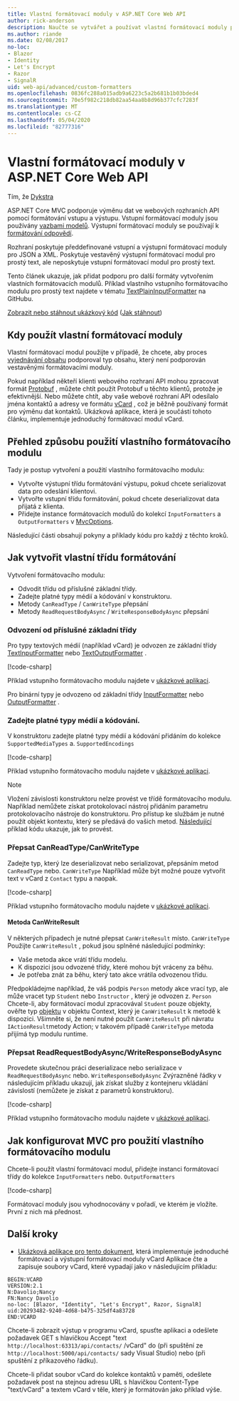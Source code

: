 ```yaml
---
title: Vlastní formátovací moduly v ASP.NET Core Web API
author: rick-anderson
description: Naučte se vytvářet a používat vlastní formátovací moduly pro webová rozhraní API v ASP.NET Core.
ms.author: riande
ms.date: 02/08/2017
no-loc:
- Blazor
- Identity
- Let's Encrypt
- Razor
- SignalR
uid: web-api/advanced/custom-formatters
ms.openlocfilehash: 0836fc288a015adb9a6223c5a2b681b1b03bded4
ms.sourcegitcommit: 70e5f982c218db82aa54aa8b8d96b377cfc7283f
ms.translationtype: MT
ms.contentlocale: cs-CZ
ms.lasthandoff: 05/04/2020
ms.locfileid: "82777316"
---
```

# <a name="custom-formatters-in-aspnet-core-web-api"></a>Vlastní formátovací moduly v ASP.NET Core Web API

Tím, že [Dykstra](https://github.com/tdykstra)

ASP.NET Core MVC podporuje výměnu dat ve webových rozhraních API pomocí formátování vstupu a výstupu. Vstupní formátovací moduly jsou používány [vazbami modelů](xref:mvc/models/model-binding). Výstupní formátovací moduly se používají k [formátování odpovědí](xref:web-api/advanced/formatting).

Rozhraní poskytuje předdefinované vstupní a výstupní formátovací moduly pro JSON a XML. Poskytuje vestavěný výstupní formátovací modul pro prostý text, ale neposkytuje vstupní formátovací modul pro prostý text.

Tento článek ukazuje, jak přidat podporu pro další formáty vytvořením vlastních formátovacích modulů. Příklad vlastního vstupního formátovacího modulu pro prostý text najdete v tématu [TextPlainInputFormatter](https://github.com/aspnet/Entropy/blob/master/samples/Mvc.Formatters/TextPlainInputFormatter.cs) na GitHubu.

[Zobrazit nebo stáhnout ukázkový kód](https://github.com/dotnet/AspNetCore.Docs/tree/master/aspnetcore/web-api/advanced/custom-formatters/sample) ([Jak stáhnout](xref:index#how-to-download-a-sample))

## <a name="when-to-use-custom-formatters"></a>Kdy použít vlastní formátovací moduly

Vlastní formátovací modul použijte v případě, že chcete, aby proces [vyjednávání obsahu](xref:web-api/advanced/formatting#content-negotiation) podporoval typ obsahu, který není podporován vestavěnými formátovacími moduly.

Pokud například někteří klienti webového rozhraní API mohou zpracovat formát [Protobuf](https://github.com/google/protobuf) , můžete chtít použít Protobuf u těchto klientů, protože je efektivnější. Nebo můžete chtít, aby vaše webové rozhraní API odesílalo jména kontaktů a adresy ve formátu [vCard](https://wikipedia.org/wiki/VCard) , což je běžně používaný formát pro výměnu dat kontaktů. Ukázková aplikace, která je součástí tohoto článku, implementuje jednoduchý formátovací modul vCard.

## <a name="overview-of-how-to-use-a-custom-formatter"></a>Přehled způsobu použití vlastního formátovacího modulu

Tady je postup vytvoření a použití vlastního formátovacího modulu:

* Vytvořte výstupní třídu formátování výstupu, pokud chcete serializovat data pro odeslání klientovi.
* Vytvořte vstupní třídu formátování, pokud chcete deserializovat data přijatá z klienta.
* Přidejte instance formátovacích modulů do kolekcí `InputFormatters` a `OutputFormatters` v [MvcOptions](/dotnet/api/microsoft.aspnetcore.mvc.mvcoptions).

Následující části obsahují pokyny a příklady kódu pro každý z těchto kroků.

## <a name="how-to-create-a-custom-formatter-class"></a>Jak vytvořit vlastní třídu formátování

Vytvoření formátovacího modulu:

* Odvodit třídu od příslušné základní třídy.
* Zadejte platné typy médií a kódování v konstruktoru.
* Metody `CanReadType` / `CanWriteType` přepsání
* Metody `ReadRequestBodyAsync` / `WriteResponseBodyAsync` přepsání
  
### <a name="derive-from-the-appropriate-base-class"></a>Odvození od příslušné základní třídy

Pro typy textových médií (například vCard) je odvozen ze základní třídy [TextInputFormatter](/dotnet/api/microsoft.aspnetcore.mvc.formatters.textinputformatter) nebo [TextOutputFormatter](/dotnet/api/microsoft.aspnetcore.mvc.formatters.textoutputformatter) .

[!code-csharp[](custom-formatters/sample/Formatters/VcardOutputFormatter.cs?name=classdef)]

Příklad vstupního formátovacího modulu najdete v [ukázkové aplikaci](https://github.com/dotnet/AspNetCore.Docs/tree/master/aspnetcore/web-api/advanced/custom-formatters/sample).

Pro binární typy je odvozeno od základní třídy [InputFormatter](/dotnet/api/microsoft.aspnetcore.mvc.formatters.inputformatter) nebo [OutputFormatter](/dotnet/api/microsoft.aspnetcore.mvc.formatters.outputformatter) .

### <a name="specify-valid-media-types-and-encodings"></a>Zadejte platné typy médií a kódování.

V konstruktoru zadejte platné typy médií a kódování přidáním do kolekce `SupportedMediaTypes` a. `SupportedEncodings`

[!code-csharp[](custom-formatters/sample/Formatters/VcardOutputFormatter.cs?name=ctor&highlight=3,5-6)]

Příklad vstupního formátovacího modulu najdete v [ukázkové aplikaci](https://github.com/dotnet/AspNetCore.Docs/tree/master/aspnetcore/web-api/advanced/custom-formatters/sample).

> [!NOTE]
> Vložení závislosti konstruktoru nelze provést ve třídě formátovacího modulu. Například nemůžete získat protokolovací nástroj přidáním parametru protokolovacího nástroje do konstruktoru. Pro přístup ke službám je nutné použít objekt kontextu, který se předává do vašich metod. [Následující](#read-write) příklad kódu ukazuje, jak to provést.

### <a name="override-canreadtypecanwritetype"></a>Přepsat CanReadType/CanWriteType

Zadejte typ, který lze deserializovat nebo serializovat, přepsáním metod `CanReadType` nebo. `CanWriteType` Například může být možné pouze vytvořit text v vCard z `Contact` typu a naopak.

[!code-csharp[](custom-formatters/sample/Formatters/VcardOutputFormatter.cs?name=canwritetype)]

Příklad vstupního formátovacího modulu najdete v [ukázkové aplikaci](https://github.com/dotnet/AspNetCore.Docs/tree/master/aspnetcore/web-api/advanced/custom-formatters/sample).

#### <a name="the-canwriteresult-method"></a>Metoda CanWriteResult

V některých případech je nutné přepsat `CanWriteResult` místo. `CanWriteType` Použijte `CanWriteResult` , pokud jsou splněné následující podmínky:

* Vaše metoda akce vrátí třídu modelu.
* K dispozici jsou odvozené třídy, které mohou být vráceny za běhu.
* Je potřeba znát za běhu, který tato akce vrátila odvozenou třídu.

Předpokládejme například, že váš podpis `Person` metody akce vrací typ, ale může vracet typ `Student` nebo `Instructor` , který je odvozen z. `Person` Chcete-li, aby formátovací modul zpracovával `Student` pouze objekty, ověřte typ [objektu](/dotnet/api/microsoft.aspnetcore.mvc.formatters.outputformattercanwritecontext.object#Microsoft_AspNetCore_Mvc_Formatters_OutputFormatterCanWriteContext_Object) v objektu Context, který je `CanWriteResult` k metodě k dispozici. Všimněte si, že není nutné použít `CanWriteResult` při návratu `IActionResult`metody Action; v takovém případě `CanWriteType` metoda přijímá typ modulu runtime.

<a id="read-write"></a>

### <a name="override-readrequestbodyasyncwriteresponsebodyasync"></a>Přepsat ReadRequestBodyAsync/WriteResponseBodyAsync

Provedete skutečnou práci deserializace nebo serializace v `ReadRequestBodyAsync` nebo. `WriteResponseBodyAsync` Zvýrazněné řádky v následujícím příkladu ukazují, jak získat služby z kontejneru vkládání závislostí (nemůžete je získat z parametrů konstruktoru).

[!code-csharp[](custom-formatters/sample/Formatters/VcardOutputFormatter.cs?name=writeresponse&highlight=3-4)]

Příklad vstupního formátovacího modulu najdete v [ukázkové aplikaci](https://github.com/dotnet/AspNetCore.Docs/tree/master/aspnetcore/web-api/advanced/custom-formatters/sample).

## <a name="how-to-configure-mvc-to-use-a-custom-formatter"></a>Jak konfigurovat MVC pro použití vlastního formátovacího modulu

Chcete-li použít vlastní formátovací modul, přidejte instanci formátovací třídy do kolekce `InputFormatters` nebo. `OutputFormatters`

[!code-csharp[](custom-formatters/sample/Startup.cs?name=mvcoptions&highlight=3-4)]

Formátovací moduly jsou vyhodnocovány v pořadí, ve kterém je vložíte. První z nich má přednost.

## <a name="next-steps"></a>Další kroky

* [Ukázková aplikace pro tento dokument](https://github.com/dotnet/AspNetCore.Docs/tree/master/aspnetcore/web-api/advanced/custom-formatters/sample), která implementuje jednoduché formátovací a výstupní formátovací moduly vCard Aplikace čte a zapisuje soubory vCard, které vypadají jako v následujícím příkladu:

```
BEGIN:VCARD
VERSION:2.1
N:Davolio;Nancy
FN:Nancy Davolio
no-loc: [Blazor, "Identity", "Let's Encrypt", Razor, SignalR]
uid:20293482-9240-4d68-b475-325df4a83728
END:VCARD
```

Chcete-li zobrazit výstup v programu vCard, spusťte aplikaci a odešlete požadavek GET s hlavičkou Accept "text `http://localhost:63313/api/contacts/` /vCard" do (při spuštění ze `http://localhost:5000/api/contacts/` sady Visual Studio) nebo (při spuštění z příkazového řádku).

Chcete-li přidat soubor vCard do kolekce kontaktů v paměti, odešlete požadavek post na stejnou adresu URL s hlavičkou Content-Type "text/vCard" a textem vCard v těle, který je formátován jako příklad výše.
